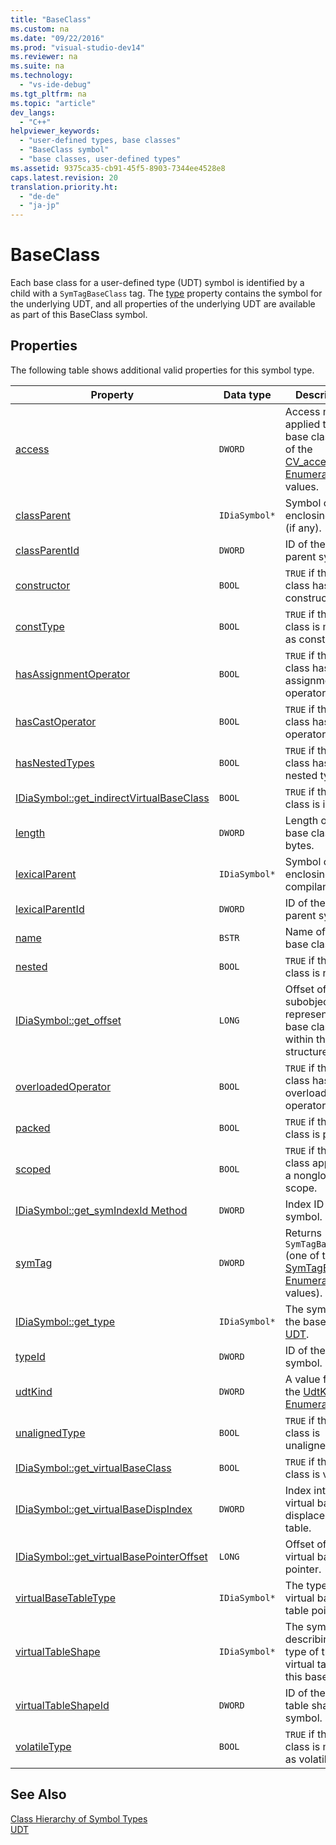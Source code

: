 ```yaml
---
title: "BaseClass"
ms.custom: na
ms.date: "09/22/2016"
ms.prod: "visual-studio-dev14"
ms.reviewer: na
ms.suite: na
ms.technology: 
  - "vs-ide-debug"
ms.tgt_pltfrm: na
ms.topic: "article"
dev_langs: 
  - "C++"
helpviewer_keywords: 
  - "user-defined types, base classes"
  - "BaseClass symbol"
  - "base classes, user-defined types"
ms.assetid: 9375ca35-cb91-45f5-8903-7344ee4528e8
caps.latest.revision: 20
translation.priority.ht: 
  - "de-de"
  - "ja-jp"
---
```

# BaseClass
Each base class for a user-defined type (UDT) symbol is identified by a child with a `SymTagBaseClass` tag. The [type](../VS_csharp/idiasymbol--get_type.md) property contains the symbol for the underlying UDT, and all properties of the underlying UDT are available as part of this BaseClass symbol.  
  
## Properties  
 The following table shows additional valid properties for this symbol type.  
  
|Property|Data type|Description|  
|--------------|---------------|-----------------|  
|[access](../VS_csharp/idiasymbol--get_access.md)|`DWORD`|Access modifier applied to this base class. One of the [CV_access_e Enumeration](../VS_csharp/cv_access_e.md) values.|  
|[classParent](../VS_csharp/idiasymbol--get_classparent.md)|`IDiaSymbol*`|Symbol of the enclosing class (if any).|  
|[classParentId](../VS_csharp/idiasymbol--get_classparentid.md)|`DWORD`|ID of the class parent symbol.|  
|[constructor](../VS_csharp/idiasymbol--get_constructor.md)|`BOOL`|`TRUE` if the base class has a constructor.|  
|[constType](../VS_csharp/idiasymbol--get_consttype.md)|`BOOL`|`TRUE` if the base class is marked as const.|  
|[hasAssignmentOperator](../VS_csharp/idiasymbol--get_hasassignmentoperator.md)|`BOOL`|`TRUE` if the base class has an assignment operator.|  
|[hasCastOperator](../VS_csharp/idiasymbol--get_hascastoperator.md)|`BOOL`|`TRUE` if the base class has a cast operator.|  
|[hasNestedTypes](../VS_csharp/idiasymbol--get_hasnestedtypes.md)|`BOOL`|`TRUE` if the base class has nested types.|  
|[IDiaSymbol::get_indirectVirtualBaseClass](../VS_csharp/idiasymbol--get_indirectvirtualbaseclass.md)|`BOOL`|`TRUE` if the base class is indirect.|  
|[length](../VS_csharp/idiasymbol--get_length.md)|`DWORD`|Length of this base class in bytes.|  
|[lexicalParent](../VS_csharp/idiasymbol--get_lexicalparent.md)|`IDiaSymbol*`|Symbol of the enclosing compiland.|  
|[lexicalParentId](../VS_csharp/idiasymbol--get_lexicalparentid.md)|`DWORD`|ID of the lexical parent symbol.|  
|[name](../VS_csharp/idiasymbol--get_name.md)|`BSTR`|Name of the base class.|  
|[nested](../VS_csharp/idiasymbol--get_nested.md)|`BOOL`|`TRUE` if the base class is nested.|  
|[IDiaSymbol::get_offset](../VS_csharp/idiasymbol--get_offset.md)|`LONG`|Offset of subobject that represents the base class within the structure.|  
|[overloadedOperator](../VS_csharp/idiasymbol--get_overloadedoperator.md)|`BOOL`|`TRUE` if the base class has any overloaded operators.|  
|[packed](../VS_csharp/idiasymbol--get_packed.md)|`BOOL`|`TRUE` if the base class is packed.|  
|[scoped](../VS_csharp/idiasymbol--get_scoped.md)|`BOOL`|`TRUE` if the base class appears in a nonglobal scope.|  
|[IDiaSymbol::get_symIndexId Method](../VS_csharp/idiasymbol--get_symindexid.md)|`DWORD`|Index ID of symbol.|  
|[symTag](../VS_csharp/idiasymbol--get_symtag.md)|`DWORD`|Returns `SymTagBaseClass` (one of the [SymTagEnum Enumeration](../VS_csharp/symtagenum.md) values).|  
|[IDiaSymbol::get_type](../VS_csharp/idiasymbol--get_type.md)|`IDiaSymbol*`|The symbol for the base class [UDT](../VS_csharp/udt.md).|  
|[typeId](../VS_csharp/idiasymbol--get_typeid.md)|`DWORD`|ID of the type symbol.|  
|[udtKind](../VS_csharp/idiasymbol--get_udtkind.md)|`DWORD`|A value from the [UdtKind Enumeration](../VS_csharp/udtkind.md).|  
|[unalignedType](../VS_csharp/idiasymbol--get_unalignedtype.md)|`BOOL`|`TRUE` if the base class is unaligned.|  
|[IDiaSymbol::get_virtualBaseClass](../VS_csharp/idiasymbol--get_virtualbaseclass.md)|`BOOL`|`TRUE` if the base class is virtual.|  
|[IDiaSymbol::get_virtualBaseDispIndex](../VS_csharp/idiasymbol--get_virtualbasedispindex.md)|`DWORD`|Index into the virtual base displacement table.|  
|[IDiaSymbol::get_virtualBasePointerOffset](../VS_csharp/idiasymbol--get_virtualbasepointeroffset.md)|`LONG`|Offset of the virtual base pointer.|  
|[virtualBaseTableType](../VS_csharp/idiasymbol--get_virtualbasetabletype.md)|`IDiaSymbol*`|The type of the virtual base table pointer.|  
|[virtualTableShape](../VS_csharp/idiasymbol--get_virtualtableshape.md)|`IDiaSymbol*`|The symbol describing the type of the virtual table for this base class.|  
|[virtualTableShapeId](../VS_csharp/idiasymbol--get_virtualtableshapeid.md)|`DWORD`|ID of the virtual table shape symbol.|  
|[volatileType](../VS_csharp/idiasymbol--get_volatiletype.md)|`BOOL`|`TRUE` if the base class is marked as volatile.|  
  
## See Also  
 [Class Hierarchy of Symbol Types](../VS_csharp/class-hierarchy-of-symbol-types.md)   
 [UDT](../VS_csharp/udt.md)